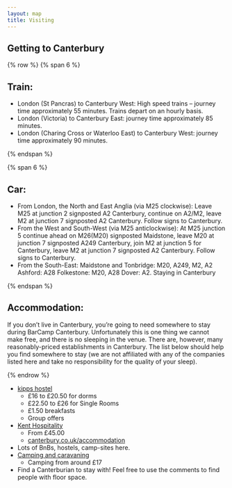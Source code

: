 ```yaml
---
layout: map
title: Visiting
---
```

<link rel="stylesheet" href="http://cdn.leafletjs.com/leaflet-0.7.1/leaflet.css" />

## Getting to Canterbury ##

{% row %}
{% span 6 %}
## Train: ##

* London (St Pancras) to Canterbury West: High speed trains – journey time approximately 55 minutes. Trains depart on an hourly basis.
* London (Victoria) to Canterbury East: journey time approximately 85 minutes.
* London (Charing Cross or Waterloo East) to Canterbury West: journey time approximately 90 minutes.

{% endspan %}

{% span 6 %}
## Car: ##

* From London, the North and East Anglia (via M25 clockwise): Leave M25 at junction 2 signposted A2 Canterbury, continue on A2/M2, leave M2 at junction 7 signposted A2 Canterbury. Follow signs to Canterbury.
* From the West and South-West (via M25 anticlockwise): At M25 junction 5 continue ahead on M26(M20) signposted Maidstone, leave M20 at junction 7 signposted A249 Canterbury, join M2 at junction 5 for Canterbury, leave M2 at junction 7 signposted A2 Canterbury. Follow signs to Canterbury.
* From the South-East: Maidstone and Tonbridge: M20, A249, M2, A2 Ashford: A28 Folkestone: M20, A28 Dover: A2.
Staying in Canterbury

{% endspan %}

## Accommodation: ##

If you don’t live in Canterbury, you’re going to need somewhere to stay during BarCamp Canterbury. Unfortunately this is one thing we cannot make free, and there is no sleeping in the venue. There are, however, many reasonably-priced establishments in Canterbury. The list below should help you find somewhere to stay (we are not affiliated with any of the companies listed here and take no responsibility for the quality of your sleep).

{% endrow %}

* [kipps hostel](ttp://www.kipps-hostel.com/)
    * £16 to £20.50 for dorms
    * £22.50 to £26 for Single Rooms
    * £1.50 breakfasts
    * Group offers
* [Kent Hospitality](http://kenthospitality.kent.ac.uk/kxBnB/)
    * From £45.00
    * [canterbury.co.uk/accommodation](http://www.canterbury.co.uk/accommodation/)
* Lots of BnBs, hostels, camp-sites here.
* [Camping and caravaning](http://www.campingandcaravanningclub.co.uk/siteseekerlite/aspx/details.aspx?id=7050)
    * Camping from around £17
* Find a Canterburian to stay with! Feel free to use the comments to find people with floor space.

<script src="http://cdn.leafletjs.com/leaflet-0.7.1/leaflet.js"></script>
<script src="../assets/js/leaflet-providers.js"></script>
<script>
	var map = L.map('map').setView([51.279528, 1.087646], 13);
	var defaultLayer = L.tileLayer.provider('Stamen.Toner').addTo(map);

var myIcon = L.icon({
    iconUrl: '/assets/images/generated/barcamp4-logo-35x35-9be98f.png',
    iconSize: [32, 32],
    iconAnchor: [22, 32],
    popupAnchor: [-3, -32],
    shadowSize: [68, 32],
    shadowAnchor: [22, 32]
});

var marker_parking = L.marker([51.29945, 1.06800]).addTo(map);
marker_parking.bindPopup("<b>Parking!</b><br>It's free!");

var marker_woolf = L.marker([51.300, 1.071],{icon:myIcon}).addTo(map);
marker_woolf.bindPopup("<b>Woolf College!</b><br>The Venue.").openPopup();

</script>
